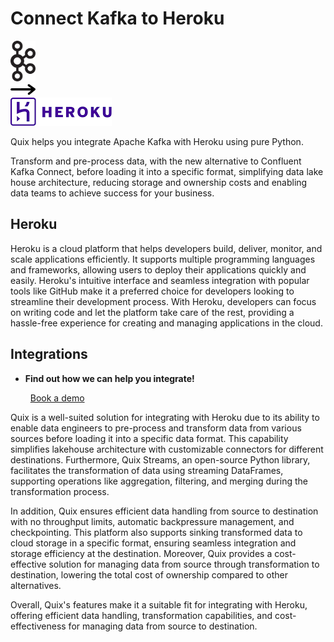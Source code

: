 # Connect Kafka to Heroku

<div class="connect-images cards blog-grid-card" markdown>
<div>
<img src="../images/kafka_logo.png" width="40px" />
</div>
<div>
<img src="../images/arrow.svg" width="40px" />
</div>
<div>
<img src="./images/heroku_1.jpg" />
</div>
</div>

Quix helps you integrate Apache Kafka with Heroku using pure Python.

Transform and pre-process data, with the new alternative to Confluent Kafka Connect, before loading it into a specific format, simplifying data lake house architecture, reducing storage and ownership costs and enabling data teams to achieve success for your business.

## Heroku

Heroku is a cloud platform that helps developers build, deliver, monitor, and scale applications efficiently. It supports multiple programming languages and frameworks, allowing users to deploy their applications quickly and easily. Heroku's intuitive interface and seamless integration with popular tools like GitHub make it a preferred choice for developers looking to streamline their development process. With Heroku, developers can focus on writing code and let the platform take care of the rest, providing a hassle-free experience for creating and managing applications in the cloud.

## Integrations

<div class="grid cards" markdown>

- __Find out how we can help you integrate!__

    <a class="md-button md-button--primary" href="https://share.hsforms.com/1iW0TmZzKQMChk0lxd_tGiw4yjw2?__hstc=175542013.2303933fbd746c0ac86d9ccbe9bc9100.1728383268831.1729603416735.1729620918855.31&__hssc=175542013.1.1729620918855&__hsfp=2132701734" target="_blank" style="margin:.5rem;">Book a demo</a>

</div>


Quix is a well-suited solution for integrating with Heroku due to its ability to enable data engineers to pre-process and transform data from various sources before loading it into a specific data format. This capability simplifies lakehouse architecture with customizable connectors for different destinations. Furthermore, Quix Streams, an open-source Python library, facilitates the transformation of data using streaming DataFrames, supporting operations like aggregation, filtering, and merging during the transformation process.

In addition, Quix ensures efficient data handling from source to destination with no throughput limits, automatic backpressure management, and checkpointing. This platform also supports sinking transformed data to cloud storage in a specific format, ensuring seamless integration and storage efficiency at the destination. Moreover, Quix provides a cost-effective solution for managing data from source through transformation to destination, lowering the total cost of ownership compared to other alternatives.

Overall, Quix's features make it a suitable fit for integrating with Heroku, offering efficient data handling, transformation capabilities, and cost-effectiveness for managing data from source to destination.

